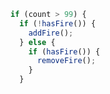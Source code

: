 ---
---
```javascript
if (count > 99) {
  if (!hasFire()) {
    addFire();
  } else {
    if (hasFire()) {
      removeFire();
    }
  }












```
